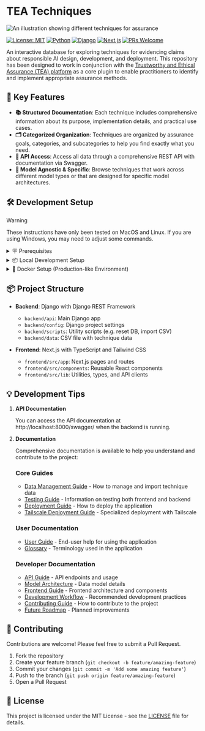 # TEA Techniques

![An illustration showing different techniques for assurance](https://alan-turing-institute.github.io/turing-commons/assets/images/illustrations/trust-yellow.png)

[![License: MIT](https://img.shields.io/badge/License-MIT-blue.svg)](https://opensource.org/licenses/MIT)
[![Python](https://img.shields.io/badge/Python-3.12-blue)](https://www.python.org/downloads/)
[![Django](https://img.shields.io/badge/Django-5.1-green)](https://www.djangoproject.com/)
[![Next.js](https://img.shields.io/badge/Next.js-15.2-black)](https://nextjs.org/)
[![PRs Welcome](https://img.shields.io/badge/PRs-welcome-brightgreen.svg)](http://makeapullrequest.com)

An interactive database for exploring techniques for evidencing claims about responsible AI design, development, and deployment. This repository has been designed to work in conjunction with the [Trustworthy and Ethical Assurance (TEA) platform](https://assuranceplatform.azurewebsites.net/) as a core plugin to enable practitioners to identify and implement appropriate assurance methods.

## 🚀 Key Features

- **📚 Structured Documentation**: Each technique includes comprehensive information about its purpose, implementation details, and practical use cases.
- **🗂️ Categorized Organization**: Techniques are organized by assurance goals, categories, and subcategories to help you find exactly what you need.
- **🔌 API Access**: Access all data through a comprehensive REST API with documentation via Swagger.
- **🧩 Model Agnostic & Specific**: Browse techniques that work across different model types or that are designed for specific model architectures.

## 🛠️ Development Setup

> [!WARNING]
> These instructions have only been tested on MacOS and Linux. If you are using Windows, you may need to adjust some commands.

<details>
<summary>🪧 Prerequisites </summary>

This project uses Poetry for Python dependency management. If you don't have Poetry installed:

```bash
# On Linux, macOS, Windows (WSL)
curl -sSL https://install.python-poetry.org | python3 -

# On Windows (PowerShell)
(Invoke-WebRequest -Uri https://install.python-poetry.org -UseBasicParsing).Content | python -
```
</details>

<details>
<summary>📦 Local Development Setup</summary>

For local development, we use PostgreSQL as the database backend:

1. **Clone the repository**
   ```bash
   git clone https://github.com/chrisdburr/tea-techniques.git
   cd tea-techniques
   ```

2. **Setup environment variable**

  ```bash
  cp .env.example .env
  ```

  - You may want to review and adjust the values in the `.env` file (e.g. change database credentials)

3. **Install and start PostgreSQL**
   - Ensure PostgreSQL is installed and running on your system
   - Create a database named 'techniques' (or use the name specified in your .env file)

4. **Set up the backend**
   ```bash
   cd backend
   poetry install
   python manage.py reset_and_import_techniques
   ```

5. **Run the backend**
   ```bash
   poetry run python manage.py runserver
   ```

6. **In a new terminal, set up and run the frontend**
   ```bash
   cd frontend
   pnpm install
   pnpm run dev:turbo
   ```

7. **Access the application**
   - Frontend: http://localhost:3000
   - API: http://localhost:8000/api/
   - Django Admin: http://localhost:8000/admin/

</details>

<details>
<summary>🐳 Docker Setup (Production-like Environment)</summary>

If you want to use the full Docker setup with PostgreSQL:

1. **Setup environment variable**

  ```bash
  cp .env.example .env
  ```

  - You may want to review and adjust the values in the `.env` file (e.g. change user and password)

2. **Start the application**

   ```bash
   COMPOSE_BAKE=true docker-compose build --no-cache && docker-compose up -d
   ```

3. **Access the application**

  - Frontend: http://localhost:3000
  - API: http://localhost:8000/api/

4. **Restart and Rebuild the Containers**

   ```bash
   docker-compose down && COMPOSE_BAKE=true docker-compose build --no-cache && docker-compose up -d
   ```

</details>

## 📦 Project Structure

- **Backend**: Django with Django REST Framework
  - `backend/api`: Main Django app
  - `backend/config`: Django project settings
  - `backend/scripts`: Utility scripts (e.g. reset DB, import CSV)
  - `backend/data`: CSV file with technique data

- **Frontend**: Next.js with TypeScript and Tailwind CSS
  - `frontend/src/app`: Next.js pages and routes
  - `frontend/src/components`: Reusable React components
  - `frontend/src/lib`: Utilities, types, and API clients

## 💡 Development Tips

1. **API Documentation**
   
   You can access the API documentation at http://localhost:8000/swagger/ when the backend is running.

2. **Documentation**

   Comprehensive documentation is available to help you understand and contribute to the project:

   ### Core Guides
   - [Data Management Guide](docs/DATA-MANAGEMENT.md) - How to manage and import technique data
   - [Testing Guide](docs/TESTING.md) - Information on testing both frontend and backend
   - [Deployment Guide](docs/DEPLOYMENT.md) - How to deploy the application
   - [Tailscale Deployment Guide](docs/TAILSCALE-DEPLOYMENT.md) - Specialized deployment with Tailscale

   ### User Documentation
   - [User Guide](docs/USER-GUIDE.md) - End-user help for using the application
   - [Glossary](docs/GLOSSARY.md) - Terminology used in the application

   ### Developer Documentation
   - [API Guide](docs/API-GUIDE.md) - API endpoints and usage
   - [Model Architecture](docs/MODEL-ARCHITECTURE.md) - Data model details
   - [Frontend Guide](docs/FRONTEND-GUIDE.md) - Frontend architecture and components
   - [Development Workflow](docs/DEVELOPMENT-WORKFLOW.md) - Recommended development practices
   - [Contributing Guide](docs/CONTRIBUTING.md) - How to contribute to the project
   - [Future Roadmap](docs/FUTURE-ROADMAP.md) - Planned improvements

## 🤝 Contributing

Contributions are welcome! Please feel free to submit a Pull Request.

1. Fork the repository
2. Create your feature branch (`git checkout -b feature/amazing-feature`)
3. Commit your changes (`git commit -m 'Add some amazing feature'`)
4. Push to the branch (`git push origin feature/amazing-feature`)
5. Open a Pull Request

## 📄 License

This project is licensed under the MIT License - see the [LICENSE](LICENSE) file for details.

